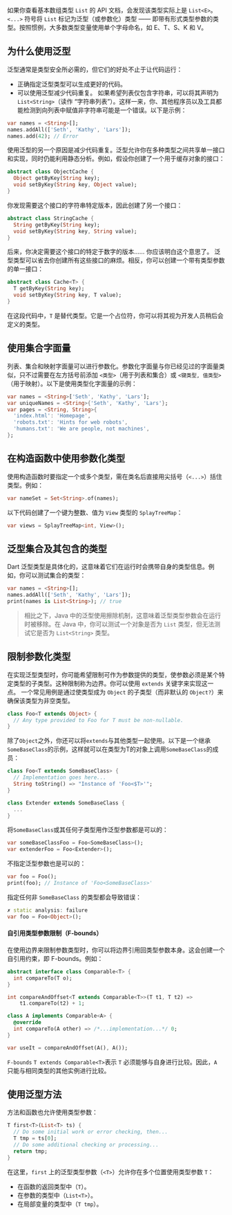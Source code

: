 如果你查看基本数组类型 `List` 的 API 文档，会发现该类型实际上是 `List<E>`。`<...>` 符号将 `List` 标记为泛型（或参数化）类型 —— 即带有形式类型参数的类型。按照惯例，大多数类型变量使用单个字母命名，如 E、T、S、K 和 V。

## 为什么使用泛型
泛型通常是类型安全所必需的，但它们的好处不止于让代码运行：
- 正确指定泛型类型可以生成更好的代码。
- 可以使用泛型减少代码重复。
如果希望列表仅包含字符串，可以将其声明为 `List<String>`（读作 “字符串列表”）。这样一来，你、其他程序员以及工具都能检测到向列表中赋值非字符串可能是一个错误。以下是示例：
```dart
var names = <String>[];
names.addAll(['Seth', 'Kathy', 'Lars']);
names.add(42); // Error
```

使用泛型的另一个原因是减少代码重复。泛型允许你在多种类型之间共享单一接口和实现，同时仍能利用静态分析。例如，假设你创建了一个用于缓存对象的接口：
```dart
abstract class ObjectCache {
  Object getByKey(String key);
  void setByKey(String key, Object value);
}
```
你发现需要这个接口的字符串特定版本，因此创建了另一个接口：
```dart
abstract class StringCache {
  String getByKey(String key);
  void setByKey(String key, String value);
}
```
后来，你决定需要这个接口的特定于数字的版本…… 你应该明白这个意思了。
泛型类型可以省去你创建所有这些接口的麻烦。相反，你可以创建一个带有类型参数的单一接口：
```dart
abstract class Cache<T> {
  T getByKey(String key);
  void setByKey(String key, T value);
}
```
在这段代码中，`T` 是替代类型。它是一个占位符，你可以将其视为开发人员稍后会定义的类型。

## 使用集合字面量
列表、集合和映射字面量可以进行参数化。参数化字面量与你已经见过的字面量类似，只不过需要在左方括号前添加 `<类型>`（用于列表和集合）或 `<键类型, 值类型>`（用于映射）。以下是使用类型化字面量的示例：
```dart
var names = <String>['Seth', 'Kathy', 'Lars'];
var uniqueNames = <String>{'Seth', 'Kathy', 'Lars'};
var pages = <String, String>{
  'index.html': 'Homepage',
  'robots.txt': 'Hints for web robots',
  'humans.txt': 'We are people, not machines',
};
```

## 在构造函数中使用参数化类型
使用构造函数时要指定一个或多个类型，需在类名后直接用尖括号（`<...>`）括住类型。例如：
```dart
var nameSet = Set<String>.of(names);
```
以下代码创建了一个键为整数、值为 `View` 类型的 `SplayTreeMap`：
```dart
var views = SplayTreeMap<int, View>();
```

## 泛型集合及其包含的类型
Dart 泛型类型是具体化的，这意味着它们在运行时会携带自身的类型信息。例如，你可以测试集合的类型：
```dart
var names = <String>[];
names.addAll(['Seth', 'Kathy', 'Lars']);
print(names is List<String>); // true
```
> 相比之下，Java 中的泛型使用擦除机制，这意味着泛型类型参数会在运行时被移除。在 Java 中，你可以测试一个对象是否为 `List` 类型，但无法测试它是否为 `List<String>` 类型。

## 限制参数化类型
在实现泛型类型时，你可能希望限制可作为参数提供的类型，使参数必须是某个特定类型的子类型。这种限制称为边界。你可以使用 `extends` 关键字来实现这一点。
一个常见用例是通过使类型成为 `Object` 的子类型（而非默认的 `Object?`）来确保该类型为非空类型。
```dart
class Foo<T extends Object> {
  // Any type provided to Foo for T must be non-nullable.
}
```

除了`Object`之外，你还可以将`extends`与其他类型一起使用。以下是一个继承`SomeBaseClass`的示例，这样就可以在类型为T的对象上调用`SomeBaseClass`的成员：
```dart
class Foo<T extends SomeBaseClass> {
  // Implementation goes here...
  String toString() => "Instance of 'Foo<$T>'";
}

class Extender extends SomeBaseClass {
  ...
}
```

将`SomeBaseClass`或其任何子类型用作泛型参数都是可以的：
```dart
var someBaseClassFoo = Foo<SomeBaseClass>();
var extenderFoo = Foo<Extender>();
```

不指定泛型参数也是可以的：
```dart
var foo = Foo();
print(foo); // Instance of 'Foo<SomeBaseClass>'
```

指定任何非 `SomeBaseClass` 的类型都会导致错误：
```dart
✗ static analysis: failure
var foo = Foo<Object>();
```

#### 自引用类型参数限制（F-bounds）
在使用边界来限制参数类型时，你可以将边界引用回类型参数本身。这会创建一个自引用约束，即 F-bounds。例如：
```dart
abstract interface class Comparable<T> {
  int compareTo(T o);
}

int compareAndOffset<T extends Comparable<T>>(T t1, T t2) =>
    t1.compareTo(t2) + 1;

class A implements Comparable<A> {
  @override
  int compareTo(A other) => /*...implementation...*/ 0;
}

var useIt = compareAndOffset(A(), A());
```

`F-bounds` `T extends Comparable<T>`表示 `T` 必须能够与自身进行比较。因此，`A` 只能与相同类型的其他实例进行比较。


## 使用泛型方法
方法和函数也允许使用类型参数：
```dart
T first<T>(List<T> ts) {
  // Do some initial work or error checking, then...
  T tmp = ts[0];
  // Do some additional checking or processing...
  return tmp;
}
```
在这里，`first` 上的泛型类型参数（`<T>`）允许你在多个位置使用类型参数 `T`：
- 在函数的返回类型中（`T`）。
- 在参数的类型中（`List<T>`）。
- 在局部变量的类型中（`T tmp`）。